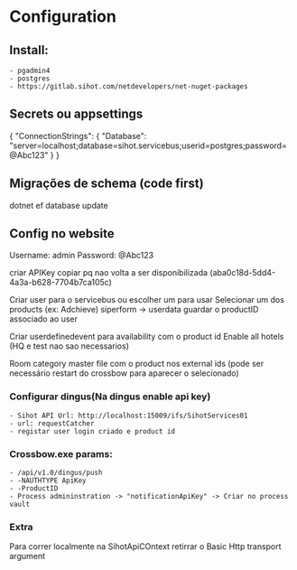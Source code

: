 # Configuration
## Install:
    - pgadmin4
    - postgres
    - https://gitlab.sihot.com/netdevelopers/net-nuget-packages

## Secrets ou appsettings
{
  "ConnectionStrings": {
    "Database": "server=localhost;database=sihot.servicebus;userid=postgres;password=@Abc123"
  }
}

## Migrações de schema (code first)
dotnet ef database update 

## Config no website
Username: admin
Password: @Abc123

criar APIKey copiar pq nao volta a ser disponibilizada
(aba0c18d-5dd4-4a3a-b628-7704b7ca105c)

Criar user para o servicebus ou escolher um para usar
Selecionar um dos products (ex: Adchieve)
siperform -> userdata guardar o productID associado ao user

Criar userdefinedevent para availability com o product id
Enable all hotels (HQ e test nao sao necessarios)

Room category master file com o product nos external ids (pode ser necessário restart do crossbow para aparecer o selecionado)

### Configurar dingus(Na dingus enable api key)
    - Sihot API Url: http://localhost:15009/ifs/SihotServices01
    - url: requestCatcher
    - registar user login criado e product id

### Crossbow.exe params:
    - /api/v1.0/dingus/push
    - -NAUTHTYPE ApiKey
    - -ProductID
    - Process admininstration -> "notificationApiKey" -> Criar no process vault

### Extra
Para correr localmente na SihotApiCOntext retirrar o Basic Http transport argument

